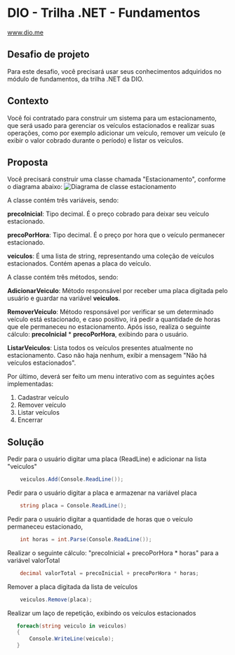 # DIO - Trilha .NET - Fundamentos
www.dio.me

## Desafio de projeto
Para este desafio, você precisará usar seus conhecimentos adquiridos no módulo de fundamentos, da trilha .NET da DIO.

## Contexto
Você foi contratado para construir um sistema para um estacionamento, que será usado para gerenciar os veículos estacionados e realizar suas operações, como por exemplo adicionar um veículo, remover um veículo (e exibir o valor cobrado durante o período) e listar os veículos.

## Proposta
Você precisará construir uma classe chamada "Estacionamento", conforme o diagrama abaixo:
![Diagrama de classe estacionamento](diagrama_classe_estacionamento.png)

A classe contém três variáveis, sendo:

**precoInicial**: Tipo decimal. É o preço cobrado para deixar seu veículo estacionado.

**precoPorHora**: Tipo decimal. É o preço por hora que o veículo permanecer estacionado.

**veiculos**: É uma lista de string, representando uma coleção de veículos estacionados. Contém apenas a placa do veículo.

A classe contém três métodos, sendo:

**AdicionarVeiculo**: Método responsável por receber uma placa digitada pelo usuário e guardar na variável **veiculos**.

**RemoverVeiculo**: Método responsável por verificar se um determinado veículo está estacionado, e caso positivo, irá pedir a quantidade de horas que ele permaneceu no estacionamento. Após isso, realiza o seguinte cálculo: **precoInicial** * **precoPorHora**, exibindo para o usuário.

**ListarVeiculos**: Lista todos os veículos presentes atualmente no estacionamento. Caso não haja nenhum, exibir a mensagem "Não há veículos estacionados".

Por último, deverá ser feito um menu interativo com as seguintes ações implementadas:
1. Cadastrar veículo
2. Remover veículo
3. Listar veículos
4. Encerrar


## Solução

Pedir para o usuário digitar uma placa (ReadLine) e adicionar na lista "veiculos"
~~~csharp
    veiculos.Add(Console.ReadLine());
~~~

Pedir para o usuário digitar a placa e armazenar na variável placa

~~~csharp
    string placa = Console.ReadLine();
~~~

Pedir para o usuário digitar a quantidade de horas que o veículo permaneceu estacionado,
~~~csharp
    int horas = int.Parse(Console.ReadLine());
~~~

Realizar o seguinte cálculo: "precoInicial + precoPorHora * horas" para a variável valorTotal
    
~~~csharp
    decimal valorTotal = precoInicial + precoPorHora * horas;
~~~

Remover a placa digitada da lista de veículos
~~~csharp
    veiculos.Remove(placa);
~~~

Realizar um laço de repetição, exibindo os veículos estacionados
 ~~~csharp
    foreach(string veiculo in veiculos)
    {
        Console.WriteLine(veiculo);
    }
~~~


